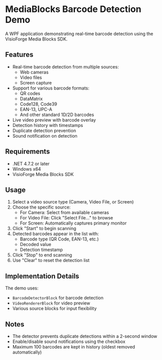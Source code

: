 # MediaBlocks Barcode Detection Demo

A WPF application demonstrating real-time barcode detection using the VisioForge Media Blocks SDK.

## Features

- Real-time barcode detection from multiple sources:
  - Web cameras
  - Video files
  - Screen capture
- Support for various barcode formats:
  - QR codes
  - DataMatrix
  - Code128, Code39
  - EAN-13, UPC-A
  - And other standard 1D/2D barcodes
- Live video preview with barcode overlay
- Detection history with timestamps
- Duplicate detection prevention
- Sound notification on detection

## Requirements

- .NET 4.7.2 or later
- Windows x64
- VisioForge Media Blocks SDK

## Usage

1. Select a video source type (Camera, Video File, or Screen)
2. Choose the specific source:
   - For Camera: Select from available cameras
   - For Video File: Click "Select File..." to browse
   - For Screen: Automatically captures primary monitor
3. Click "Start" to begin scanning
4. Detected barcodes appear in the list with:
   - Barcode type (QR Code, EAN-13, etc.)
   - Decoded value
   - Detection timestamp
5. Click "Stop" to end scanning
6. Use "Clear" to reset the detection list

## Implementation Details

The demo uses:
- `BarcodeDetectorBlock` for barcode detection
- `VideoRendererBlock` for video preview
- Various source blocks for input flexibility

## Notes

- The detector prevents duplicate detections within a 2-second window
- Enable/disable sound notifications using the checkbox
- Maximum 100 barcodes are kept in history (oldest removed automatically)